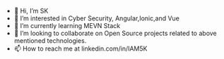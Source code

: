 - 👋 Hi, I’m SK
- 👀 I’m interested in Cyber Security, Angular,Ionic,and Vue
- 🌱 I’m currently learning MEVN Stack
- 💞️ I’m looking to collaborate on Open Source projects related to above mentioned technologies. 
- 📫 How to reach me at <a herf="linkedin.com/in/IAM5K"> linkedin.com/in/IAM5K</a>

<!---
sks72589/sks72589 is a ✨ special ✨ repository because its `README.md` (this file) appears on your GitHub profile.
You can click the Preview link to take a look at your changes.
--->
